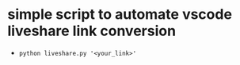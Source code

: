 # simple script to automate vscode liveshare link conversion

- `python liveshare.py '<your_link>'`
